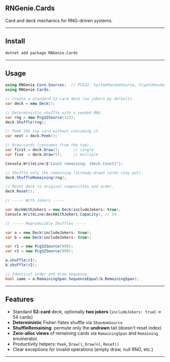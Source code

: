 ## RNGenie.Cards

Card and deck mechanics for RNG-driven systems.

---

## Install

```sh
dotnet add package RNGenie.Cards
```

---

## Usage

```cs
using RNGenie.Core.Sources;  // PCG32, SystemRandomSource, CryptoRandomSource
using RNGenie.Cards;

// Create a standard 52-card deck (no jokers by default).
var deck = new Deck();

// Deterministic shuffle with a seeded RNG.
var rng = new Pcg32Source(123);
deck.Shuffle(rng);

// Peek the top card without consuming it.
var next = deck.Peek();

// Draw cards (consumes from the top).
var first = deck.Draw();      // single
var five  = deck.Draw(5);     // multiple

Console.WriteLine($"Count remaining: {deck.Count}");

// Shuffle only the remaining (already-drawn cards stay put).
deck.ShuffleRemaining(rng);

// Reset deck to original composition and order.
deck.Reset();

// ----- With Jokers -----

var deckWithJokers = new Deck(includeJokers: true);
Console.WriteLine(deckWithJokers.Capacity); // 54

// ----- Reproducible Shuffles -----

var a = new Deck(includeJokers: true);
var b = new Deck(includeJokers: true);

var r1 = new Pcg32Source(999);
var r2 = new Pcg32Source(999);

a.shuffle(r1);
b.shuffle(r2);

// Identical order and draw sequence.
bool same = a.RemainingSpan.SequenceEqual(b.RemainingSpan);
```

---

## Features

- Standard **52-card** deck, optionally **two jokers** (`includeJokers: true`) -> 54 cards)
- **Deterministic** Fisher-Yates shuffle via `IRandomSource`
- **ShuffleRemaining**: permute only the **undrawn** tail (doesn't reset index)
- **Zero-alloc views** of remaining cards via `RemainingSpan` and `Remaining` enumerator.
- Productivity helpers: `Peek`, `Draw()`, `Draw(n)`, `Reset()`
- Clear exceptions for invalid operations (empty draw, null RNG, etc.)

---